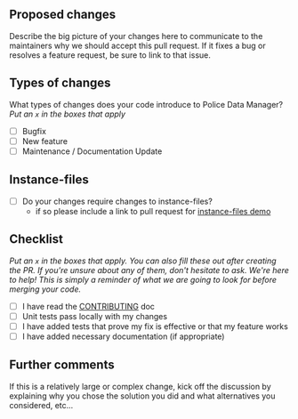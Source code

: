 ## Proposed changes

Describe the big picture of your changes here to communicate to the maintainers why we should accept this pull request. If it fixes a bug or resolves a feature request, be sure to link to that issue.

## Types of changes

What types of changes does your code introduce to Police Data Manager?
_Put an `x` in the boxes that apply_

- [ ] Bugfix 
- [ ] New feature 
- [ ] Maintenance / Documentation Update 

## Instance-files
- [ ] Do your changes require changes to instance-files?
  - if so please include a link to pull request for [instance-files demo](https://github.com/PublicDataWorks/instance_files_pm)

## Checklist

_Put an `x` in the boxes that apply. You can also fill these out after creating the PR. If you're unsure about any of them, don't hesitate to ask. We're here to help! This is simply a reminder of what we are going to look for before merging your code._

- [ ] I have read the [CONTRIBUTING](https://publicdataworks.github.io/pdm-docs/technical-content/contributing.html) doc
- [ ] Unit tests pass locally with my changes
- [ ] I have added tests that prove my fix is effective or that my feature works
- [ ] I have added necessary documentation (if appropriate)

## Further comments

If this is a relatively large or complex change, kick off the discussion by explaining why you chose the solution you did and what alternatives you considered, etc...